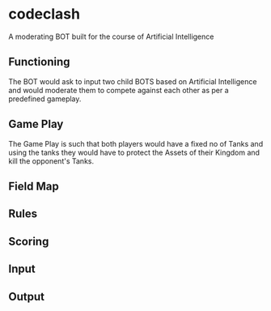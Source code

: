 codeclash
=========

A moderating BOT built for the course of Artificial Intelligence

Functioning
------------
The BOT would ask to input two child BOTS based on Artificial Intelligence 
and would moderate them to compete against each other as per a predefined gameplay.

Game Play
----------
The Game Play is such that both players would have a fixed no of Tanks
and using the tanks they would have to protect the Assets of their Kingdom
and kill the opponent's Tanks.

Field Map
---------

Rules
-----

Scoring
-------

Input
-----

Output
------


